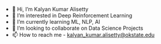 - 👋 Hi, I’m Kalyan Kumar Alisetty
- 👀 I’m interested in Deep Reinforcement Learning
- 🌱 I’m currently learning ML, NLP, AI
- 💞️ I’m looking to collaborate on Data Science Projects
- 📫 How to reach me - kalyan_kumar.alisetty@okstate.edu

<!---
kalyankumar0249/kalyankumar0249 is a ✨ special ✨ repository because its `README.md` (this file) appears on your GitHub profile.
You can click the Preview link to take a look at your changes.
--->
